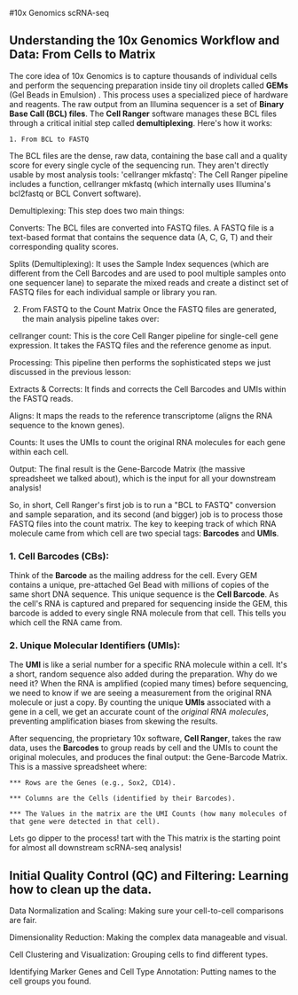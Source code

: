 #10x Genomics scRNA-seq

## Understanding the 10x Genomics Workflow and Data: From Cells to Matrix

The core idea of 10x Genomics is to capture thousands of individual cells and perform the sequencing preparation inside tiny oil droplets called **GEMs** (Gel Beads in Emulsion) . This process uses a specialized piece of hardware and reagents.
The raw output from an Illumina sequencer is a set of **Binary Base Call (BCL) files**. The **Cell Ranger** software manages these BCL files through a critical initial step called **demultiplexing**. Here's how it works:

	1. From BCL to FASTQ
The BCL files are the dense, raw data, containing the base call and a quality score for every single cycle of the sequencing run. They aren't directly usable by most analysis tools:
'cellranger mkfastq': The Cell Ranger pipeline includes a function, cellranger mkfastq (which internally uses Illumina's bcl2fastq or BCL Convert software).

Demultiplexing: This step does two main things:

Converts: The BCL files are converted into FASTQ files. A FASTQ file is a text-based format that contains the sequence data (A, C, G, T) and their corresponding quality scores.


Splits (Demultiplexing): It uses the Sample Index sequences (which are different from the Cell Barcodes and are used to pool multiple samples onto one sequencer lane) to separate the mixed reads and create a distinct set of FASTQ files for each individual sample or library you ran.

2. From FASTQ to the Count Matrix
Once the FASTQ files are generated, the main analysis pipeline takes over:

cellranger count: This is the core Cell Ranger pipeline for single-cell gene expression. It takes the FASTQ files and the reference genome as input.


Processing: This pipeline then performs the sophisticated steps we just discussed in the previous lesson:

Extracts & Corrects: It finds and corrects the Cell Barcodes and UMIs within the FASTQ reads.

Aligns: It maps the reads to the reference transcriptome (aligns the RNA sequence to the known genes).

Counts: It uses the UMIs to count the original RNA molecules for each gene within each cell.

Output: The final result is the Gene-Barcode Matrix (the massive spreadsheet we talked about), which is the input for all your downstream analysis!

So, in short, Cell Ranger's first job is to run a "BCL to FASTQ" conversion and sample separation, and its second (and bigger) job is to process those FASTQ files into the count matrix.
The key to keeping track of which RNA molecule came from which cell are two special tags: **Barcodes** and **UMIs**.

### 1. Cell Barcodes (CBs): 
Think of the **Barcode** as the mailing address for the cell. Every GEM contains a unique, pre-attached Gel Bead with millions of copies of the same short DNA sequence. This unique sequence is the **Cell Barcode**. As the cell's RNA is captured and prepared for sequencing inside the GEM, this barcode is added to every single RNA molecule from that cell. This tells you which cell the RNA came from.

### 2. Unique Molecular Identifiers (UMIs): 
The **UMI** is like a serial number for a specific RNA molecule within a cell. It's a short, random sequence also added during the preparation. Why do we need it? When the RNA is amplified (copied many times) before sequencing, we need to know if we are seeing a measurement from the original RNA molecule or just a copy. By counting the unique **UMIs** associated with a gene in a cell, we get an accurate count of the *original RNA molecules*, preventing amplification biases from skewing the results.

After sequencing, the proprietary 10x software, **Cell Ranger**, takes the raw data, uses the **Barcodes** to group reads by cell and the UMIs to count the original molecules, and produces the final output: the Gene-Barcode Matrix. This is a massive spreadsheet where:

	*** Rows are the Genes (e.g., Sox2, CD14).

	*** Columns are the Cells (identified by their Barcodes).

	*** The Values in the matrix are the UMI Counts (how many molecules of that gene were detected in that cell).

Let`s` go dipper to the process!  tart with the 
This matrix is the starting point for almost all downstream scRNA-seq analysis!


## Initial Quality Control (QC) and Filtering: Learning how to clean up the data.

Data Normalization and Scaling: Making sure your cell-to-cell comparisons are fair.

Dimensionality Reduction: Making the complex data manageable and visual.

Cell Clustering and Visualization: Grouping cells to find different types.

Identifying Marker Genes and Cell Type Annotation: Putting names to the cell groups you found.